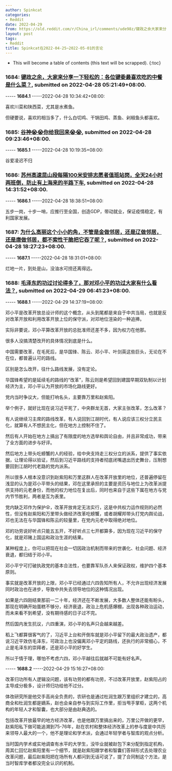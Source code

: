 ```yaml
---
author: Spinkcat
categories:
- Reddit
date: 2022-04-29
from: https://old.reddit.com/r/China_irl/comments/ude98z/键政之余大家来分享一下轻松的各位键委最喜欢吃的中餐是什么菜/
layout: post
tags:
- Reddit
title: Spinkcat在2022-04-25~2022-05-01的言论
---
```


* This will become a table of contents (this text will be scrapped).
{:toc}

### 1684: [键政之余，大家来分享一下轻松的：各位键委最喜欢吃的中餐是什么菜？](https://old.reddit.com/r/China_irl/comments/ude98z/键政之余大家来分享一下轻松的各位键委最喜欢吃的中餐是什么菜/), submitted on 2022-04-28 05:21:49+08:00.

----- __1684.1__ -----2022-04-28 10:34:42+08:00:

喜欢川菜和陕西菜，尤其是水煮鱼。

但硬要说，喜欢的相当多了，什么白切鸡、干锅田鸡、蒸鱼、剁椒鱼头都喜欢。

### 1685: [谷神😭😭你给我回来😭😭](https://old.reddit.com/r/China_irl/comments/udj8o4/谷神你给我回来/), submitted on 2022-04-28 09:23:46+08:00.

----- __1685.1__ -----2022-04-28 10:19:35+08:00:

谷爱凌迟不归

### 1686: [苏州高速昆山段每隔100米安排志愿者值班站岗，全天24小时两班倒，防止有上海来的半路下车](https://old.reddit.com/r/China_irl/comments/udoo0a/苏州高速昆山段每隔100米安排志愿者值班站岗全天24小时两班倒防止有上海来的半路下车/), submitted on 2022-04-28 14:31:52+08:00.

----- __1686.1__ -----2022-04-28 18:38:51+08:00:

五步一岗，十步一哨，应推行至全国，创造GDP，带动就业，保证疫情稳定，有利国家发展。

### 1687: [为什么高丽这个小小的角，不管是金做邻居，还是辽做邻居，还是唐做邻居，都不索性干脆把它吞了呢？](https://old.reddit.com/r/China_irl/comments/udrvad/为什么高丽这个小小的角不管是金做邻居还是辽做邻居还是唐做邻居都不索性干脆把它吞了呢/), submitted on 2022-04-28 18:27:23+08:00.

----- __1687.1__ -----2022-04-28 18:31:01+08:00:

烂地一片，到处是山，没油水可捞还离得远。

### 1688: [毛泽东的功过讨论得多了，那对邓小平的功过大家有什么看法？](https://old.reddit.com/r/China_irl/comments/ue7ba5/毛泽东的功过讨论得多了那对邓小平的功过大家有什么看法/), submitted on 2022-04-29 06:41:23+08:00.

----- __1688.1__ -----2022-04-29 14:37:19+08:00:

邓小平是改革开放总设计师的这个概念，从头到尾都是来自于中共当局，也就是反对改革开放和利用改革开放上位的保守派，对邓地位渲染的一种追捧。

实际非要说，邓小平算改革开放的总批准师还差不多，因为权力在他那。

很多人没搞清楚改开的具体情况到底是什么。

中国需要改革，在毛死后，是华国锋、陈云、邓小平、叶剑英这些巨头，无论在不在位，都普遍认可的路线。

区别是怎么改开，往什么路线发展，没有定论。

华国锋希望的是延续毛的路线的“改革”，陈云则是希望回到建国早期双轨制以计划经济为主，邓小平认为开放的市场化路线更好。

党内当时争议大，但能打响名头，主要靠万里和赵紫阳。

举个例子，就好比现在说习近平死了，中央群龙无首，大家主张改革，怎么改革？

有人说继续习主席的路线改革，有人说回到江胡时代，有人说应该三权分立民主化，就算有人不想民主化，但在地方上控制不住了。

然后有人开始在地方上搞出了有限度的地方选举和舆论自由，并且非常成功，带来了全方面的进步与好评。

然后地方上带头吃螃蟹的人的经验，给中央支持走三权分立的派系，提供了事实依据，让理论得以验证，然后到习近平路线的支持者彻底闭嘴退出历史舞台，压制想要回到江胡时代老路的党内派系。

所以很多人根本没意识到赵紫阳和万里这群人在改革开放里的地位，还普遍停留在浅显的认为是邓小平带头的结果，邓在这里承担的主要是资历与地位上为改革派提供支持的元老身份，而他的权力地位在复出后，同时也来自于这些下属在地方与党内节节胜利，两者是互为表里。

党内缺乏邓作为保护伞，改革开放肯定无法实行，这是中共权力运作规则的必然性，但没有赵紫阳和万里带头做经济改革吃螃蟹，或者胡耀邦带头打党内舆论战，邓也无法在与华国锋和陈云的较量里，在党内元老中取得绝对地位。

邓的功劳说好听点只能五五开，不好听点三七开都算多，因为现在习近平的保守化，就是邓赌上国运和政治生涯的结果。

某种程度上，你可以把现在社会一切因政治机制而带来的世袭化、社会问题、经济衰退，都归结于邓小平。

邓小平宁可打破执政党的基本合法性，也要靠军队杀人来保证政权，维护四个基本原则。

事实就是改革开放的上限，邓小平已经通过六四告知所有人，不允许出现经济发展同时政治也在进步，导致中共失去领导地位的这种情况出现。

如果是六四刚结束那前一二十年，经济还在不断发展，大多数人整体还能有盼头，那现在明确开始蛋糕不够分，经济衰退，政治上危机感爆棚，出现各种政治运动，而未来看不到希望，没有期待感的日子过不完。

然后国内发生抗议，六四重演，邓小平的名声只会越来越差。

稻上飞都算很客气的了，习近平上台和开倒车就是邓小平留下的最大政治遗产，都说习近平效仿毛泽东，可政治上也没偏离邓小平定的路线，还执行的非常细心，不止是毛泽东的崇拜者，还是邓小平的好学生。

所以于情于理，哪怕不考虑六四，邓小平越往后就越不可能有好名声。

----- __1688.2__ -----2022-04-29 15:16:27+08:00:

改革归功所有人逻辑没问题，该有功劳的都有功劳，不过改革开放里，赵紫阳占的主导成分极多，设计师归功给他不过分。

体改研究所是他交手高尚全负责的，农研也是通过杜润生跟万里组织才建立的，高商全和杜润生都是嫡系，赵也会亲自参与到实际工作里，拒当甩手掌柜，这两个机构的年轻人才和智囊，也大部分是由赵典选的。

包括改革开放最早的地方经济改革，也是他跟万里搞出来的，万里公开做的更早，赵紫阳私下做可能追溯到75-76年，赵在农村和整体经济改革上的参与度是中共历来领导人最大的一个，他不是理论和学术派，会通过年轻学者与智库的观点分析。

当时国内学术或实地调查有水平的大学生，没毕业就被赵包下来分配到指定机构，周其仁回忆赵紫阳里有一个细节，就是赵紫阳跟学者和智囊们答辩形式去处理农业改革问题，最后赵紫阳把在场所有人都问到无话可说了，提了合同制这个方法，是当时智库学者都没完全认识的机制。

